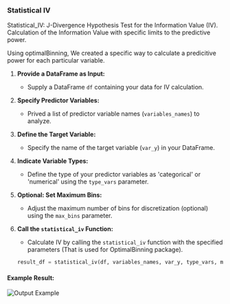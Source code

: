 ### Statistical IV

Statistical_IV: J-Divergence Hypothesis Test for the Information Value (IV). Calculation of the Information Value with specific limits to the predictive power.

Using optimalBinning, We created a specific way to calculate a predicitive power for each particular variable.

1. **Provide a DataFrame as Input:**
   - Supply a DataFrame `df` containing your data for IV calculation.

2. **Specify Predictor Variables:**
   - Prived a list of predictor variable names (`variables_names`) to analyze.

3. **Define the Target Variable:**
   - Specify the name of the target variable (`var_y`) in your DataFrame.

4. **Indicate Variable Types:**
   - Define the type of your predictor variables as 'categorical' or 'numerical' using the `type_vars` parameter.

5. **Optional: Set Maximum Bins:**
   - Adjust the maximum number of bins for discretization (optional) using the `max_bins` parameter.

6. **Call the `statistical_iv` Function:**
   - Calculate IV by calling the `statistical_iv` function with the specified parameters (That is used for OptimalBinning package).

   ```python
   result_df = statistical_iv(df, variables_names, var_y, type_vars, max_bins)

#### Example Result:

![Output Example](https://github.com/Nicerova7/statistical_iv/blob/main/images/output_example.png?raw=true)